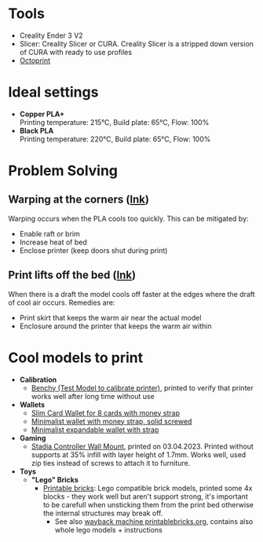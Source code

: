 # Tools

* Creality Ender 3 V2
* Slicer: Creality Slicer or CURA. Creality Slicer is a stripped down version of CURA with ready to use profiles
* [Octoprint](https://octoprint.org/)

# Ideal settings

* **Copper PLA+**\
  Printing temperature: 215°C, Build plate: 65°C, Flow: 100%
* **Black PLA**\
  Printing temperature: 220°C, Build plate: 65°C, Flow: 100%

# Problem Solving

## Warping at the corners ([lnk](https://www.wevolver.com/article/what-causes-3d-print-warping-and-how-to-prevent-it))

Warping occurs when the PLA cools too quickly. This can be mitigated by:

* Enable raft or brim
* Increase heat of bed
* Enclose printer (keep doors shut during print)

## Print lifts off the bed ([lnk](https://www.reddit.com/r/3Dprinting/comments/ae7pbf/pla\_lifting\_off\_bed\_during\_prints\_cant\_figure\_out/))

When there is a draft the model cools off faster at the edges where the draft of cool air occurs. Remedies are:

* Print skirt that keeps the warm air near the actual model
* Enclosure around the printer that keeps the warm air within

# Cool models to print

* **Calibration**
  * [Benchy (Test Model to calibrate printer)](https://www.thingiverse.com/thing:763622), printed to verify that printer works well after long time without use
* **Wallets**
  * [Slim Card Wallet for 8 cards with money strap](https://www.thingiverse.com/thing:4797082)
  * [Minimalist wallet with money strap, solid screwed](https://www.thingiverse.com/thing:3572911)
  * [Minimalist expandable wallet with strap](https://www.thingiverse.com/thing:4831962)
* **Gaming**
  * [Stadia Controller Wall Mount](https://www.thingiverse.com/thing:4893266), printed on 03.04.2023. Printed without supports at 35% infill with layer height of 1.7mm. Works well, used zip ties instead of screws to attach it to furniture.
* **Toys**
  * **"Lego" Bricks**
    * [Printable bricks](https://printablebricks.com/): Lego compatible brick models, printed some 4x blocks - they work well but aren't support strong, it's important to be carefull when unsticking them from the print bed otherwise the internal structures may break off.
      * See also [wayback machine printablebricks.org](https://web.archive.org/web/20190718130413/https://printabrick.org/), contains also whole lego models + instructions
